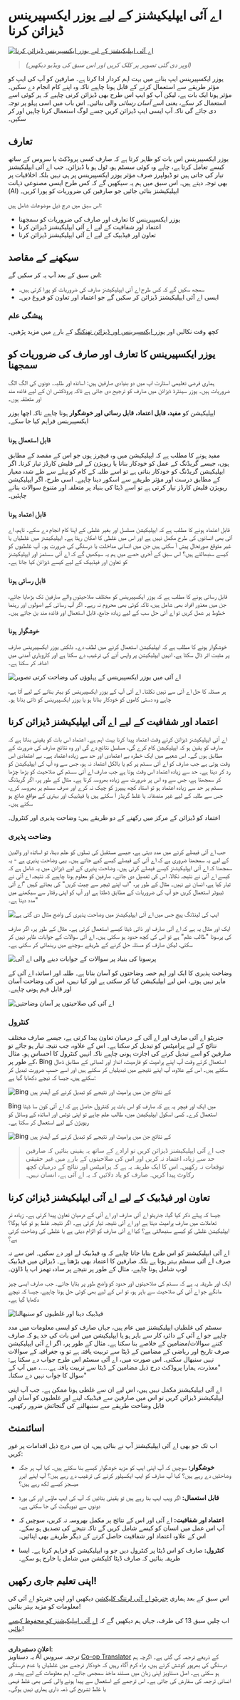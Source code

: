 <!--
CO_OP_TRANSLATOR_METADATA:
{
  "original_hash": "747668e4c53d067369f06e9ec2e6313e",
  "translation_date": "2025-08-26T14:29:27+00:00",
  "source_file": "12-designing-ux-for-ai-applications/README.md",
  "language_code": "ur"
}
-->
# اے آئی ایپلیکیشنز کے لیے یوزر ایکسپیرینس ڈیزائن کرنا

[![اے آئی ایپلیکیشنز کے لیے یوزر ایکسپیرینس ڈیزائن کرنا](../../../translated_images/12-lesson-banner.c53c3c7c802e8f563953ce388f6a987ca493472c724d924b060be470951c53c8.ur.png)](https://aka.ms/gen-ai-lesson12-gh?WT.mc_id=academic-105485-koreyst)

> _(اوپر دی گئی تصویر پر کلک کریں اور اس سبق کی ویڈیو دیکھیں)_

یوزر ایکسپیرینس ایپ بنانے میں بہت اہم کردار ادا کرتا ہے۔ صارفین کو آپ کی ایپ کو مؤثر طریقے سے استعمال کرنے کے قابل ہونا چاہیے تاکہ وہ اپنے کام انجام دے سکیں۔ مؤثر ہونا ایک بات ہے، لیکن آپ کو ایپ اس طرح بھی ڈیزائن کرنی چاہیے کہ ہر کوئی اسے استعمال کر سکے، یعنی اسے _آسان رسائی_ والی بنائیں۔ اس باب میں اسی پہلو پر توجہ دی جائے گی تاکہ آپ ایسی ایپ ڈیزائن کریں جسے لوگ استعمال کرنا چاہیں اور کر سکیں۔

## تعارف

یوزر ایکسپیرینس اس بات کو ظاہر کرتا ہے کہ صارف کسی پروڈکٹ یا سروس کے ساتھ کیسے تعامل کرتا ہے، چاہے وہ کوئی سسٹم ہو، ٹول ہو یا ڈیزائن۔ جب اے آئی ایپلیکیشنز تیار کی جاتی ہیں تو ڈیولپرز صرف مؤثر یوزر ایکسپیرینس پر ہی نہیں بلکہ اخلاقیات پر بھی توجہ دیتے ہیں۔ اس سبق میں ہم یہ سیکھیں گے کہ کس طرح ایسی مصنوعی ذہانت (AI) ایپلیکیشنز بنائی جائیں جو صارفین کی ضروریات کو پورا کریں۔

اس سبق میں درج ذیل موضوعات شامل ہیں:

- یوزر ایکسپیرینس کا تعارف اور صارف کی ضروریات کو سمجھنا
- اعتماد اور شفافیت کے لیے اے آئی ایپلیکیشنز ڈیزائن کرنا
- تعاون اور فیڈبیک کے لیے اے آئی ایپلیکیشنز ڈیزائن کرنا

## سیکھنے کے مقاصد

اس سبق کے بعد آپ یہ کر سکیں گے:

- سمجھ سکیں گے کہ کس طرح اے آئی ایپلیکیشنز صارف کی ضروریات کو پورا کرتی ہیں۔
- ایسی اے آئی ایپلیکیشنز ڈیزائن کر سکیں گے جو اعتماد اور تعاون کو فروغ دیں۔

### پیشگی علم

کچھ وقت نکالیں اور [یوزر ایکسپیرینس اور ڈیزائن تھنکنگ](https://learn.microsoft.com/training/modules/ux-design?WT.mc_id=academic-105485-koreyst) کے بارے میں مزید پڑھیں۔

## یوزر ایکسپیرینس کا تعارف اور صارف کی ضروریات کو سمجھنا

ہماری فرضی تعلیمی اسٹارٹ اپ میں دو بنیادی صارفین ہیں: اساتذہ اور طلبہ۔ دونوں کی الگ الگ ضروریات ہیں۔ یوزر سینٹرڈ ڈیزائن میں صارف کو ترجیح دی جاتی ہے تاکہ پروڈکٹس ان کے لیے فائدہ مند اور متعلقہ ہوں۔

ایپلیکیشن کو **مفید، قابل اعتماد، قابل رسائی اور خوشگوار** ہونا چاہیے تاکہ اچھا یوزر ایکسپیرینس فراہم کیا جا سکے۔

### قابل استعمال ہونا

مفید ہونے کا مطلب ہے کہ ایپلیکیشن میں وہ فیچرز ہوں جو اس کے مقصد کے مطابق ہوں، جیسے گریڈنگ کے عمل کو خودکار بنانا یا ریویژن کے لیے فلیش کارڈز تیار کرنا۔ اگر ایپلیکیشن گریڈنگ کو خودکار بناتی ہے تو اسے طلبہ کے کام کو پہلے سے طے شدہ معیار کے مطابق درست اور مؤثر طریقے سے اسکور دینا چاہیے۔ اسی طرح، اگر ایپلیکیشن ریویژن فلیش کارڈز تیار کرتی ہے تو اسے ڈیٹا کی بنیاد پر متعلقہ اور متنوع سوالات بنانے چاہئیں۔

### قابل اعتماد ہونا

قابل اعتماد ہونے کا مطلب ہے کہ ایپلیکیشن مسلسل اور بغیر غلطی کے اپنا کام انجام دے سکے۔ تاہم، اے آئی بھی انسانوں کی طرح مکمل نہیں ہے اور اس میں غلطی کا امکان رہتا ہے۔ ایپلیکیشنز میں غلطیاں یا غیر متوقع صورتحال پیش آ سکتی ہیں جن میں انسانی مداخلت یا درستگی کی ضرورت ہو۔ آپ غلطیوں کو کیسے سنبھالتے ہیں؟ اس سبق کے آخری حصے میں ہم یہ سیکھیں گے کہ اے آئی سسٹمز اور ایپلیکیشنز کو تعاون اور فیڈبیک کے لیے کیسے ڈیزائن کیا جاتا ہے۔

### قابل رسائی ہونا

قابل رسائی ہونے کا مطلب ہے کہ یوزر ایکسپیرینس کو مختلف صلاحیتوں والے صارفین تک بڑھایا جائے، جن میں معذور افراد بھی شامل ہیں، تاکہ کوئی بھی محروم نہ رہے۔ اگر آپ رسائی کے اصولوں اور رہنما خطوط پر عمل کریں تو اے آئی حل سب کے لیے زیادہ جامع، قابل استعمال اور فائدہ مند بن جاتے ہیں۔

### خوشگوار ہونا

خوشگوار ہونے کا مطلب ہے کہ ایپلیکیشن استعمال کرنے میں لطف دے۔ دلکش یوزر ایکسپیرینس صارف پر مثبت اثر ڈال سکتا ہے، انہیں ایپلیکیشن پر واپس آنے کی ترغیب دے سکتا ہے اور کاروباری آمدنی میں اضافہ کر سکتا ہے۔

![اے آئی میں یوزر ایکسپیرینس کے پہلوؤں کی وضاحت کرتی تصویر](../../../translated_images/uxinai.d5b4ed690f5cefff0c53ffcc01b480cdc1828402e1fdbc980490013a3c50935a.ur.png)

ہر مسئلہ کا حل اے آئی سے نہیں نکلتا۔ اے آئی آپ کے یوزر ایکسپیرینس کو بہتر بنانے کے لیے آتا ہے، چاہے وہ دستی کاموں کو خودکار بنانا ہو یا یوزر ایکسپیرینس کو ذاتی بنانا ہو۔

## اعتماد اور شفافیت کے لیے اے آئی ایپلیکیشنز ڈیزائن کرنا

اے آئی ایپلیکیشنز ڈیزائن کرتے وقت اعتماد پیدا کرنا بہت اہم ہے۔ اعتماد اس بات کو یقینی بناتا ہے کہ صارف کو یقین ہو کہ ایپلیکیشن کام کرے گی، مسلسل نتائج دے گی اور وہ نتائج صارف کی ضرورت کے مطابق ہوں گے۔ اس شعبے میں ایک خطرہ بے اعتمادی اور حد سے زیادہ اعتماد ہے۔ بے اعتمادی اس وقت ہوتی ہے جب صارف کو اے آئی سسٹم پر کم یا بالکل اعتماد نہ ہو، جس سے وہ آپ کی ایپلیکیشن کو رد کر دیتا ہے۔ حد سے زیادہ اعتماد اس وقت ہوتا ہے جب صارف اے آئی سسٹم کی صلاحیت کو بڑھا چڑھا کر سمجھتا ہے، جس سے وہ اس پر ضرورت سے زیادہ بھروسہ کرتا ہے۔ مثال کے طور پر، اگر گریڈنگ سسٹم پر حد سے زیادہ اعتماد ہو تو استاد کچھ پیپرز کو چیک نہ کرے اور صرف سسٹم پر بھروسہ کرے، جس سے طلبہ کے لیے غیر منصفانہ یا غلط گریڈز آ سکتے ہیں یا فیڈبیک اور بہتری کے مواقع ضائع ہو سکتے ہیں۔

اعتماد کو ڈیزائن کے مرکز میں رکھنے کے دو طریقے ہیں: وضاحت پذیری اور کنٹرول۔

### وضاحت پذیری

جب اے آئی فیصلے کرنے میں مدد دیتی ہے، جیسے مستقبل کی نسلوں کو علم دینا، تو اساتذہ اور والدین کے لیے یہ سمجھنا ضروری ہے کہ اے آئی کے فیصلے کیسے کیے جاتے ہیں۔ یہی وضاحت پذیری ہے - یہ سمجھنا کہ اے آئی ایپلیکیشنز کیسے فیصلے کرتی ہیں۔ وضاحت پذیری کے لیے ڈیزائن میں یہ شامل ہے کہ کیسے اے آئی نے نتیجہ نکالا، اس کی تفصیل دی جائے۔ صارفین کو معلوم ہونا چاہیے کہ نتیجہ اے آئی نے تیار کیا ہے، انسان نے نہیں۔ مثال کے طور پر، "اب اپنے ٹیچر سے چیٹ کریں" کی بجائے کہیں "اے آئی ٹییوٹر استعمال کریں جو آپ کی ضروریات کے مطابق ڈھلتا ہے اور آپ کو اپنی رفتار سے سیکھنے میں مدد دیتا ہے۔"

![ایپ کی لینڈنگ پیج جس میں اے آئی ایپلیکیشنز میں وضاحت پذیری کی واضح مثال دی گئی ہے](../../../translated_images/explanability-in-ai.134426a96b498fbfdc80c75ae0090aedc0fc97424ae0734fccf7fb00a59a20d9.ur.png)

ایک اور مثال یہ ہے کہ اے آئی صارف اور ذاتی ڈیٹا کیسے استعمال کرتی ہے۔ مثال کے طور پر، اگر صارف کی پرسونا "طالب علم" ہے تو اس کی کچھ حدود ہو سکتی ہیں۔ اے آئی سوالات کے جوابات ظاہر نہیں کر سکتی، لیکن صارف کو مسئلہ حل کرنے کے طریقے سوچنے میں رہنمائی کر سکتی ہے۔

![پرسونا کی بنیاد پر سوالات کے جوابات دینے والی اے آئی](../../../translated_images/solving-questions.b7dea1604de0cbd2e9c5fa00b1a68a0ed77178a035b94b9213196b9d125d0be8.ur.png)

وضاحت پذیری کا ایک اور اہم حصہ وضاحتوں کو آسان بنانا ہے۔ طلبہ اور اساتذہ اے آئی کے ماہر نہیں ہوتے، اس لیے ایپلیکیشن کیا کر سکتی ہے اور کیا نہیں، اس کی وضاحت آسان اور قابل فہم ہونی چاہیے۔

![اے آئی کی صلاحیتوں پر آسان وضاحتیں](../../../translated_images/simplified-explanations.4679508a406c3621fa22bad4673e717fbff02f8b8d58afcab8cb6f1aa893a82f.ur.png)

### کنٹرول

جنریٹو اے آئی صارف اور اے آئی کے درمیان تعاون پیدا کرتی ہے، جیسے صارف مختلف نتائج کے لیے پرامپٹس کو تبدیل کر سکتا ہے۔ اس کے علاوہ، جب نتیجہ تیار ہو جائے تو صارفین کو اسے تبدیل کرنے کی اجازت ہونی چاہیے تاکہ انہیں کنٹرول کا احساس ہو۔ مثال کے طور پر، Bing استعمال کرتے وقت آپ اپنے پرامپٹ کو فارمیٹ، انداز اور لمبائی کے مطابق ڈھال سکتے ہیں۔ اس کے علاوہ، آپ اپنے نتیجے میں تبدیلیاں کر سکتے ہیں اور اسے حسبِ ضرورت تبدیل کر سکتے ہیں، جیسا کہ نیچے دکھایا گیا ہے:

![Bing کے نتائج جن میں پرامپٹ اور نتیجے کو تبدیل کرنے کے آپشنز ہیں](../../../translated_images/bing1.293ae8527dbe2789b675c8591c9fb3cb1aa2ada75c2877f9aa9edc059f7a8b1c.ur.png)

Bing میں ایک اور فیچر یہ ہے کہ صارف کو اس بات پر کنٹرول حاصل ہے کہ اے آئی کون سا ڈیٹا استعمال کرے۔ کسی اسکول ایپلیکیشن میں، طالب علم چاہے تو اپنی نوٹس اور اساتذہ کے وسائل کو ریویژن کے لیے استعمال کر سکتا ہے۔

![Bing کے نتائج جن میں پرامپٹ اور نتیجے کو تبدیل کرنے کے آپشنز ہیں](../../../translated_images/bing2.309f4845528a88c28c1c9739fb61d91fd993dc35ebe6fc92c66791fb04fceb4d.ur.png)

> جب اے آئی ایپلیکیشنز ڈیزائن کریں تو ارادے کے ساتھ یہ یقینی بنائیں کہ صارفین حد سے زیادہ اعتماد نہ کریں اور اس کی صلاحیتوں کے بارے میں غیر حقیقی توقعات نہ رکھیں۔ اس کا ایک طریقہ یہ ہے کہ پرامپٹس اور نتائج کے درمیان کچھ رکاوٹ پیدا کریں۔ صارف کو یاد دلائیں کہ یہ اے آئی ہے، انسان نہیں۔

## تعاون اور فیڈبیک کے لیے اے آئی ایپلیکیشنز ڈیزائن کرنا

جیسا کہ پہلے ذکر کیا گیا، جنریٹو اے آئی صارف اور اے آئی کے درمیان تعاون پیدا کرتی ہے۔ زیادہ تر تعاملات میں صارف پرامپٹ دیتا ہے اور اے آئی نتیجہ تیار کرتی ہے۔ اگر نتیجہ غلط ہو تو کیا ہوگا؟ ایپلیکیشن غلطی کو کیسے سنبھالتی ہے؟ کیا اے آئی صارف کو الزام دیتی ہے یا غلطی کی وضاحت کرتی ہے؟

اے آئی ایپلیکیشنز کو اس طرح بنایا جانا چاہیے کہ وہ فیڈبیک لے اور دے سکیں۔ اس سے نہ صرف اے آئی سسٹم بہتر ہوتا ہے بلکہ صارفین کا اعتماد بھی بڑھتا ہے۔ ڈیزائن میں فیڈبیک لوپ شامل ہونا چاہیے، مثال کے طور پر نتیجے پر سادہ تھمز اپ یا ڈاؤن۔

ایک اور طریقہ یہ ہے کہ سسٹم کی صلاحیتوں اور حدود کو واضح طور پر بتایا جائے۔ جب صارف ایسی چیز مانگے جو اے آئی کی صلاحیت سے باہر ہو، تو اس کے لیے بھی کوئی حل ہونا چاہیے، جیسا کہ نیچے دکھایا گیا ہے۔

![فیڈبیک دینا اور غلطیوں کو سنبھالنا](../../../translated_images/feedback-loops.7955c134429a94663443ad74d59044f8dc4ce354577f5b79b4bd2533f2cafc6f.ur.png)

سسٹم کی غلطیاں ایپلیکیشنز میں عام ہیں، جہاں صارف کو ایسی معلومات میں مدد چاہیے جو اے آئی کے دائرہ کار سے باہر ہو یا ایپلیکیشن میں اس بات کی حد ہو کہ صارف کتنے سوالات/مضامین کے خلاصے بنا سکتا ہے۔ مثال کے طور پر، اگر اے آئی ایپلیکیشن صرف تاریخ اور ریاضی کے مضامین کے ڈیٹا سے تربیت یافتہ ہے تو وہ جغرافیہ کے سوالات نہیں سنبھال سکتی۔ اس صورت میں، اے آئی سسٹم اس طرح جواب دے سکتا ہے: "معذرت، ہمارا پروڈکٹ درج ذیل مضامین کے ڈیٹا سے تربیت یافتہ ہے.....، میں آپ کے سوال کا جواب نہیں دے سکتا۔"

اے آئی ایپلیکیشنز مکمل نہیں ہیں، اس لیے ان سے غلطی ہونا ممکن ہے۔ جب آپ اپنی ایپلیکیشنز ڈیزائن کریں تو اس میں صارفین سے فیڈبیک لینے اور غلطیوں کو آسان اور قابل وضاحت طریقے سے سنبھالنے کی گنجائش ضرور رکھیں۔

## اسائنمنٹ

اب تک جو بھی اے آئی ایپلیکیشنز آپ نے بنائی ہیں، ان میں درج ذیل اقدامات پر غور کریں:

- **خوشگوار:** سوچیں کہ آپ اپنی ایپ کو مزید خوشگوار کیسے بنا سکتے ہیں۔ کیا آپ ہر جگہ وضاحتیں دے رہے ہیں؟ کیا آپ صارف کو ایپ ایکسپلور کرنے کی ترغیب دے رہے ہیں؟ آپ اپنے ایرر میسجز کیسے لکھ رہے ہیں؟

- **قابل استعمال:** اگر ویب ایپ بنا رہے ہیں تو یقینی بنائیں کہ آپ کی ایپ ماؤس اور کی بورڈ دونوں سے نیویگیٹ کی جا سکتی ہے۔

- **اعتماد اور شفافیت:** اے آئی اور اس کے نتائج پر مکمل بھروسہ نہ کریں، سوچیں کہ آپ اس عمل میں انسان کو کیسے شامل کریں گے تاکہ نتیجے کی تصدیق ہو سکے۔ اس کے علاوہ اعتماد اور شفافیت حاصل کرنے کے دیگر طریقے بھی اپنائیں۔

- **کنٹرول:** صارف کو اس ڈیٹا پر کنٹرول دیں جو وہ ایپلیکیشن کو فراہم کرتا ہے۔ ایسا طریقہ بنائیں کہ صارف ڈیٹا کلیکشن میں شامل یا خارج ہو سکے۔



## اپنی تعلیم جاری رکھیں!

اس سبق کے بعد ہماری [جنریٹو اے آئی لرننگ کلیکشن](https://aka.ms/genai-collection?WT.mc_id=academic-105485-koreyst) دیکھیں اور اپنی جنریٹو اے آئی کی معلومات کو مزید بہتر بنائیں!

اب چلیں سبق 13 کی طرف، جہاں ہم دیکھیں گے کہ [اے آئی ایپلیکیشنز کو محفوظ کیسے بنائیں](../13-securing-ai-applications/README.md?WT.mc_id=academic-105485-koreyst)!

---

**اعلانِ دستبرداری**:  
یہ دستاویز AI ترجمہ سروس [Co-op Translator](https://github.com/Azure/co-op-translator) کے ذریعے ترجمہ کی گئی ہے۔ اگرچہ ہم درستگی کی بھرپور کوشش کرتے ہیں، براہ کرم آگاہ رہیں کہ خودکار ترجمے میں غلطیاں یا عدم درستگی ہو سکتی ہے۔ اصل دستاویز اپنی زبان میں مستند ماخذ سمجھی جائے۔ اہم معلومات کے لیے پیشہ ور انسانی ترجمہ کی سفارش کی جاتی ہے۔ اس ترجمے کے استعمال سے پیدا ہونے والی کسی بھی غلط فہمی یا غلط تشریح کی ذمہ داری ہماری نہیں ہوگی۔